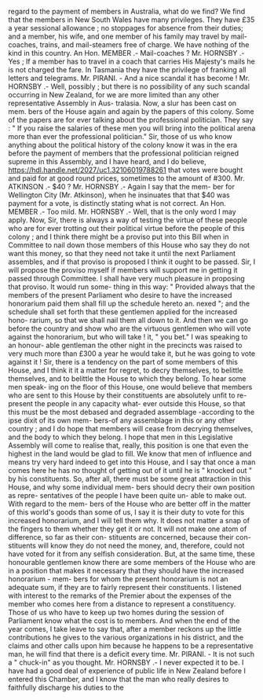 regard to the payment of members in Australia, what do we find? We find that the members in New South Wales have many privileges. They have £35 a year sessional allowance ; no stoppages for absence from their duties; and a member, his wife, and one member of his family may travel by mail-coaches, trains, and mail-steamers free of charge. We have nothing of the kind in this country. An Hon. MEMBER .- Mail-coaches ? Mr. HORNSBY .- Yes ; If a member has to travel in a coach that carries His Majesty's mails he is not charged the fare. In Tasmania they have the privilege of franking all letters and telegrams. Mr. PIRANI. - And a nice scandal it has become ! Mr. HORNSBY .- Well, possibly ; but there is no possibility of any such scandal occurring in New Zealand, for we are more limited than any other representative Assembly in Aus- tralasia. Now, a slur has been cast on mem. bers of the House again and again by the papers of this colony. Some of the papers are for ever talking about the professional politician. They say : " If you raise the salaries of these men you will bring into the political arena more than ever the professional politician." Sir, those of us who know anything about the political history of the colony know it was in the era before the payment of members that the professional politician reigned supreme in this Assembly, and I have heard, and I do believe, https://hdl.handle.net/2027/uc1.32106019788261 that votes were bought and paid for at good round prices, sometimes to the amount of #300. Mr. ATKINSON .- $40 ? Mr. HORNSBY .- Again I say that the mem- ber for Wellington City (Mr. Atkinson), when he insinuates that that $40 was payment for a vote, is distinctly stating what is not correct. An Hon. MEMBER .- Too mild. Mr. HORNSBY .- Well, that is the only word I may apply. Now, Sir, there is always a way of testing the virtue of these people who are for ever trotting out their political virtue before the people of this colony ; and I think there might be a proviso put into this Bill when in Committee to nail down those members of this House who say they do not want this money, so that they need not take it until the next Parliament assembles, and if that proviso is proposed I think it ought to be passed. Sir, I will propose the proviso myself if members will support me in getting it passed through Committee. I shall have very much pleasure in proposing that proviso. It would run some- thing in this way: " Provided always that the members of the present Parliament who desire to have the increased honorarium paid them shall fill up the schedule hereto an. nexed "; and the schedule shall set forth that these gentlemen applied for the increased hono- rarium, so that we shall nail them all down to it. And then we can go before the country and show who are the virtuous gentlemen who will vote against the honorarium, but who will take ! it, " you bet." I was speaking to an honour- able gentleman the other night in the precincts was raised to very much more than £300 a year he would take it, but he was going to vote against it ! Sir, there is a tendency on the part of some members of this House, and I think it it a matter for regret, to decry themselves, to belittle themselves, and to belittle the House to which they belong. To hear some men speak- ing on the floor of this House, one would believe that members who are sent to this House by their constituents are absolutely unfit to re- present the people in any capacity what- ever outside this House, so that this must be the most debased and degraded assemblage -according to the ipse dixit of its own mem- bers-of any assemblage in this or any other country ; and I do hope that members will cease from decrying themselves, and the body to which they belong. I hope that men in this Legislative Assembly will come to realise that, really, this position is one that even the highest in the land would be glad to fill. We know that men of influence and means try very hard indeed to get into this House, and I say that once a man comes here he has no thought of getting out of it until he is " knocked out " by his constituents. So, after all, there must be some great attraction in this House, and why some individual mem- bers should decry their own position as repre- sentatives of the people I have been quite un- able to make out. With regard to the mem- bers of the House who are better off in the matter of this world's goods than some of us, I say it is their duty to vote for this increased honorarium, and I will tell them why. It does not matter a snap of the fingers to them whether they get it or not. It will not make one atom of difference, so far as their con- stituents are concerned, because their con- stituents will know they do not need the money, and, therefore, could not have voted for it from any selfish consideration. But, at the same time, these honourable gentlemen know there are some members of the House who are in a position that makes it necessary that they should have the increased honorarium - mem- bers for whom the present honorarium is not an adequate sum, if they are to fairly represent their constituents. I listened with interest to the remarks of the Premier about the expenses of the member who comes here from a distance to represent a constituency. Those of us who have to keep up two homes during the session of Parliament know what the cost is to members. And when the end of the year comes, I take leave to say that, after a member reckons up the little contributions he gives to the various organizations in his district, and the claims and other calls upon him because he happens to be a representative man, he will find that there is a deficit every time. Mr. PIRANI. - It is not such a " chuck-in" as you thought. Mr. HORNSBY .- I never expected it to be. I have had a good deal of experience of public life in New Zealand before I entered this Chamber, and I know that the man who really desires to faithfully discharge his duties to the 